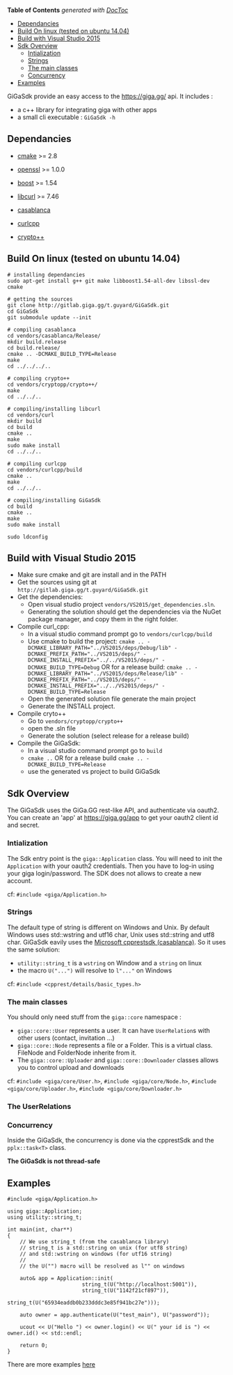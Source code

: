 <!-- START doctoc generated TOC please keep comment here to allow auto update -->
<!-- DON'T EDIT THIS SECTION, INSTEAD RE-RUN doctoc TO UPDATE -->
**Table of Contents**  *generated with [DocToc](https://github.com/thlorenz/doctoc)*

- [Dependancies](#dependancies)
- [Build On linux (tested on ubuntu 14.04)](#build-on-linux-tested-on-ubuntu-1404)
- [Build with Visual Studio 2015](#build-with-visual-studio-2015)
- [Sdk Overview](#sdk-overview)
  - [Intialization](#intialization)
  - [Strings](#strings)
  - [The main classes](#the-main-classes)
  - [Concurrency](#concurrency)
- [Examples](#examples)

<!-- END doctoc generated TOC please keep comment here to allow auto update -->

GiGaSdk provide an easy access to the https://giga.gg/ api.
It includes :

- a c++ library for integrating giga with other apps
- a small cli executable : ``` GiGaSdk -h ``` 

Dependancies
------------

- [cmake](https://cmake.org) >= 2.8

- [openssl](https://www.openssl.org/) >= 1.0.0
- [boost](http://www.boost.org/) >= 1.54

- [libcurl](https://github.com/curl/curl) >= 7.46
- [casablanca](https://github.com/Microsoft/cpprestsdk)
- [curlcpp](https://github.com/Giga-gg/curlcpp)
- [crypto++](http://cryptopp.com/)


Build On linux (tested on ubuntu 14.04)
---------------------------------------

~~~{.sh}
# installing dependancies
sudo apt-get install g++ git make libboost1.54-all-dev libssl-dev cmake

# getting the sources
git clone http://gitlab.giga.gg/t.guyard/GiGaSdk.git
cd GiGaSdk
git submodule update --init

# compiling casablanca
cd vendors/casablanca/Release/
mkdir build.release
cd build.release/
cmake .. -DCMAKE_BUILD_TYPE=Release
make
cd ../../../..

# compiling crypto++
cd vendors/cryptopp/crypto++/
make
cd ../../..

# compiling/installing libcurl
cd vendors/curl
mkdir build
cd build
cmake ..
make
sudo make install
cd ../../..

# compiling curlcpp
cd vendors/curlcpp/build
cmake ..
make
cd ../../..

# compiling/installing GiGaSdk
cd build
cmake ..
make
sudo make install

sudo ldconfig
~~~

Build with Visual Studio 2015
-----------------------------

- Make sure cmake and git are install and in the PATH
- Get the sources using git at ```http://gitlab.giga.gg/t.guyard/GiGaSdk.git```
- Get the dependencies:
    - Open visual studio project ```vendors/VS2015/get_dependencies.sln```.
    - Generating the solution should get the dependencies via the NuGet package manager, and copy them in the right folder.
- Compile curl_cpp: 
    - In a visual studio command prompt go to ```vendors/curlcpp/build```
    - Use cmake to build the project: 
    ```cmake .. -DCMAKE_LIBRARY_PATH="../VS2015/deps/Debug/lib" -DCMAKE_PREFIX_PATH="../VS2015/deps/" -DCMAKE_INSTALL_PREFIX="../../VS2015/deps/" -DCMAKE_BUILD_TYPE=Debug```
    OR for a release build: 
    ```cmake .. -DCMAKE_LIBRARY_PATH="../VS2015/deps/Release/lib" -DCMAKE_PREFIX_PATH="../VS2015/deps/" -DCMAKE_INSTALL_PREFIX="../../VS2015/deps/" -DCMAKE_BUILD_TYPE=Release```
    - Open the generated solution file generate the main project
    - Generate the INSTALL project.
- Compile cryto++
    - Go to ```vendors/cryptopp/crypto++```
    - open the .sln file
    - Generate the solution (select release for a release build)
- Compile the GiGaSdk:
    - In a visual studio command prompt go to ```build```
    - ```cmake ..``` OR for a release build ```cmake .. -DCMAKE_BUILD_TYPE=Release```
    - use the generated vs project to build GiGaSdk

Sdk Overview
------------

The GiGaSdk uses the GiGa.GG rest-like API, and authenticate via oauth2. You can create an 'app' at https://giga.gg/app to get your oauth2 client id and secret.

### Intialization
The Sdk entry point is the ```giga::Application``` class. You will need to init the ```Application``` with your oauth2 credentials. Then you have to log-in using your giga login/password. The SDK does not allows to create a new account. 

cf: ```#include <giga/Application.h>```

### Strings
The default type of string is different on Windows and Unix. By default Windows uses std::wstring and utf16 char, Unix uses std::string and utf8 char. GiGaSdk eavily uses the [Microsoft cpprestsdk (casablanca)](https://github.com/Microsoft/cpprestsdk/). So it uses the same solution:
- ```utility::string_t``` is a ```wstring``` on Window and a ```string``` on linux
- the macro ```U("...")``` will resolve to ```l"..."``` on Windows

cf: ```#include <cpprest/details/basic_types.h>```

### The main classes
You should only need stuff from the ```giga::core``` namespace :
- ```giga::core::User``` represents a user. It can have ```UserRelation```s with other users (contact, invitation ...)
- ```giga::core::Node``` represents a file or a Folder. This is a virtual class. FileNode and FolderNode inherite from it.
- The ```giga::core::Uploader``` and ```giga::core::Downloader``` classes allows you to control upload and downloads

cf: ```#include <giga/core/User.h>```, ```#include <giga/core/Node.h>```, ```#include <giga/core/Uploader.h>```, ```#include <giga/core/Downloader.h>```

### The UserRelations


### Concurrency
Inside the GiGaSdk, the concurrency is done via the cpprestSdk and the ```pplx::task<T>``` class.

**The GiGaSdk is not thread-safe**

Examples
--------

~~~{cpp}
#include <giga/Application.h>

using giga::Application;
using utility::string_t;

int main(int, char**)
{
    // We use string_t (from the casablanca library)
    // string_t is a std::string on unix (for utf8 string)
    // and std::wstring on windows (for utf16 string)
    //
    // the U("") macro will be resolved as l"" on windows

    auto& app = Application::init(
                        string_t(U("http://localhost:5001")),
                        string_t(U("1142f21cf897")),
                        string_t(U("65934eaddb0b233dddc3e85f941bc27e")));

    auto owner = app.authenticate(U("test_main"), U("password"));

    ucout << U("Hello ") << owner.login() << U(" your id is ") << owner.id() << std::endl;

    return 0;
}
~~~

There are more examples [here](src/examples)

